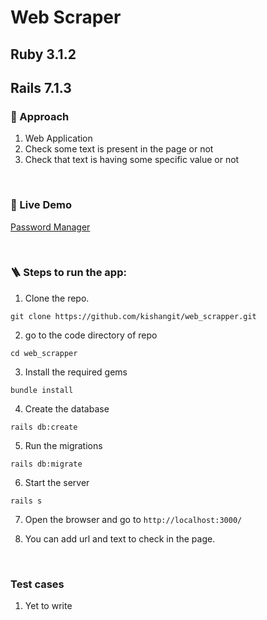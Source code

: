# Web Scraper

## Ruby 3.1.2
## Rails 7.1.3


### 🤔 Approach
1. Web Application
2. Check some text is present in the page or not
3. Check that text is having some specific value or not

<br />


### 🍹 Live Demo

[Password Manager](https://web-scraper-4u4t.onrender.com/)

<br />

### 🪜 Steps to run the app:
1. Clone the repo.<br />
```
git clone https://github.com/kishangit/web_scrapper.git
```

2. go to the code directory of repo<br />
```
cd web_scrapper
```

3. Install the required gems<br />
```
bundle install
```

4. Create the database<br />
```
rails db:create
```

5. Run the migrations<br />
```
rails db:migrate
```

6. Start the server<br />
```
rails s
```

7. Open the browser and go to `http://localhost:3000/`<br />

8. You can add url and text to check in the page.

<br />

### Test cases
1. Yet to write